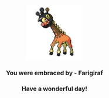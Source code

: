 <p align="center">
    <img src="https://raw.githubusercontent.com/PokeAPI/sprites/master/sprites/pokemon/981.png" width="150" height="150">
</p>
<h3 align="center">You were embraced by - <b>Farigiraf</b></h3>
<h3 align="center">Have a wonderful day!</h3>

